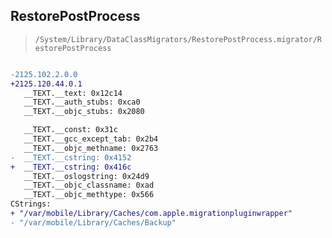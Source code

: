 ## RestorePostProcess

> `/System/Library/DataClassMigrators/RestorePostProcess.migrator/RestorePostProcess`

```diff

-2125.102.2.0.0
+2125.120.44.0.1
   __TEXT.__text: 0x12c14
   __TEXT.__auth_stubs: 0xca0
   __TEXT.__objc_stubs: 0x2080

   __TEXT.__const: 0x31c
   __TEXT.__gcc_except_tab: 0x2b4
   __TEXT.__objc_methname: 0x2763
-  __TEXT.__cstring: 0x4152
+  __TEXT.__cstring: 0x416c
   __TEXT.__oslogstring: 0x24d9
   __TEXT.__objc_classname: 0xad
   __TEXT.__objc_methtype: 0x566
CStrings:
+ "/var/mobile/Library/Caches/com.apple.migrationpluginwrapper"
- "/var/mobile/Library/Caches/Backup"

```
